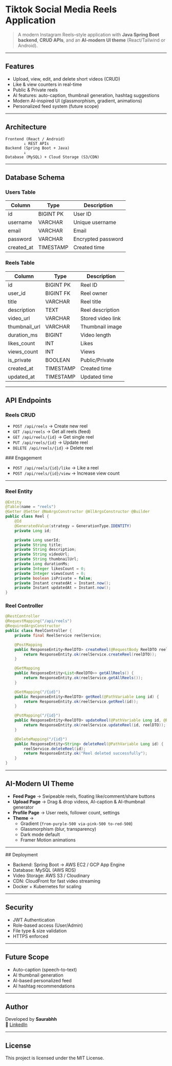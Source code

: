 
# Tiktok Social Media Reels Application  

> A modern Instagram Reels–style application with **Java Spring Boot backend**, **CRUD APIs**, and an **AI-modern UI theme** (React/Tailwind or Android).  

---

## Features  

- Upload, view, edit, and delete short videos (CRUD)  
- Like & view counters in real-time  
- Public & Private reels  
- AI features: auto-caption, thumbnail generation, hashtag suggestions  
- Modern AI-inspired UI (glassmorphism, gradient, animations)  
- Personalized feed system (future scope)  

---

##  Architecture  

```
Frontend (React / Android)
        ↓ REST APIs
Backend (Spring Boot + Java)
        ↓
Database (MySQL) + Cloud Storage (S3/CDN)
```

---

## Database Schema  

### Users Table  
| Column     | Type        | Description |
|------------|------------|-------------|
| id         | BIGINT PK  | User ID |
| username   | VARCHAR    | Unique username |
| email      | VARCHAR    | Email |
| password   | VARCHAR    | Encrypted password |
| created_at | TIMESTAMP  | Created time |

### Reels Table  
| Column       | Type        | Description |
|--------------|------------|-------------|
| id           | BIGINT PK  | Reel ID |
| user_id      | BIGINT FK  | Reel owner |
| title        | VARCHAR    | Reel title |
| description  | TEXT       | Reel description |
| video_url    | VARCHAR    | Stored video link |
| thumbnail_url| VARCHAR    | Thumbnail image |
| duration_ms  | BIGINT     | Video length |
| likes_count  | INT        | Likes |
| views_count  | INT        | Views |
| is_private   | BOOLEAN    | Public/Private |
| created_at   | TIMESTAMP  | Created time |
| updated_at   | TIMESTAMP  | Updated time |

---

## API Endpoints  

### Reels CRUD  
- `POST /api/reels` → Create new reel  
- `GET /api/reels` → Get all reels (feed)  
- `GET /api/reels/{id}` → Get single reel  
- `PUT /api/reels/{id}` → Update reel  
- `DELETE /api/reels/{id}` → Delete reel  

###️ Engagement  
- `POST /api/reels/{id}/like` → Like a reel  
- `POST /api/reels/{id}/view` → Increase view count  

---
 

### Reel Entity  
```java
@Entity
@Table(name = "reels")
@Getter @Setter @NoArgsConstructor @AllArgsConstructor @Builder
public class Reel {
    @Id
    @GeneratedValue(strategy = GenerationType.IDENTITY)
    private Long id;

    private Long userId;
    private String title;
    private String description;
    private String videoUrl;
    private String thumbnailUrl;
    private Long durationMs;
    private Integer likesCount = 0;
    private Integer viewsCount = 0;
    private boolean isPrivate = false;
    private Instant createdAt = Instant.now();
    private Instant updatedAt = Instant.now();
}
```

### Reel Controller  
```java
@RestController
@RequestMapping("/api/reels")
@RequiredArgsConstructor
public class ReelController {
    private final ReelService reelService;

    @PostMapping
    public ResponseEntity<ReelDTO> createReel(@RequestBody ReelDTO reelDTO) {
        return ResponseEntity.ok(reelService.createReel(reelDTO));
    }

    @GetMapping
    public ResponseEntity<List<ReelDTO>> getAllReels() {
        return ResponseEntity.ok(reelService.getAllReels());
    }

    @GetMapping("/{id}")
    public ResponseEntity<ReelDTO> getReel(@PathVariable Long id) {
        return ResponseEntity.ok(reelService.getReel(id));
    }

    @PutMapping("/{id}")
    public ResponseEntity<ReelDTO> updateReel(@PathVariable Long id, @RequestBody ReelDTO reelDTO) {
        return ResponseEntity.ok(reelService.updateReel(id, reelDTO));
    }

    @DeleteMapping("/{id}")
    public ResponseEntity<String> deleteReel(@PathVariable Long id) {
        reelService.deleteReel(id);
        return ResponseEntity.ok("Reel deleted successfully");
    }
}
```

---

## AI-Modern UI Theme  

- **Feed Page** → Swipeable reels, floating like/comment/share buttons  
- **Upload Page** → Drag & drop videos, AI-caption & AI-thumbnail generator  
- **Profile Page** → User reels, follower count, settings  
- **Theme** →  
  - Gradient (`from-purple-500 via-pink-500 to-red-500`)  
  - Glassmorphism (blur, transparency)  
  - Dark mode default  
  - Framer Motion animations  

---

##️ Deployment  

- Backend: Spring Boot → AWS EC2 / GCP App Engine  
- Database: MySQL (AWS RDS)  
- Video Storage: AWS S3 / Cloudinary  
- CDN: CloudFront for fast video streaming  
- Docker + Kubernetes for scaling  

---

## Security  

- JWT Authentication  
- Role-based access (User/Admin)  
- File type & size validation  
- HTTPS enforced  

---

## Future Scope  

-  Auto-caption (speech-to-text)  
-  AI thumbnail generation  
-  AI-based personalized feed  
-  AI hashtag recommendations  

---

## Author  

Developed by **Saurabhh**  
🔗 [LinkedIn](https://www.linkedin.com/in/saurabh884095/)  

---

## License  

This project is licensed under the MIT License.  



